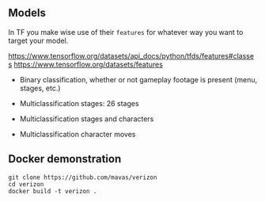 ## Models

In TF you make wise use of their `features` for whatever way you want to target your model.

https://www.tensorflow.org/datasets/api_docs/python/tfds/features#classes
https://www.tensorflow.org/datasets/features

- Binary classification, whether or not gameplay footage is present (menu,
  stages, etc.)

- Multiclassification stages: 26 stages

- Multiclassification stages and characters

- Multiclassification character moves

## Docker demonstration

```
git clone https://github.com/mavas/verizon
cd verizon
docker build -t verizon .
```

